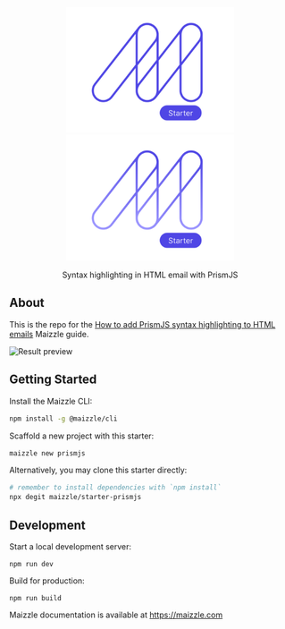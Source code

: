 <div align="center">
  <p>
    <a href="https://maizzle.com/#gh-light-mode-only" target="_blank">
      <img src="./.github/logo-light.svg" alt="Maizzle" width="300">
    </a>
    <a href="https://maizzle.com/#gh-dark-mode-only" target="_blank">
      <img src="./.github/logo-dark.svg" alt="Maizzle" width="300">
    </a>
  </p>
  <p>Syntax highlighting in HTML email with PrismJS</p>
</div>

## About

This is the repo for the [How to add PrismJS syntax highlighting to HTML emails](https://maizzle.com/guides/syntax-highlighting-prismjs) Maizzle guide.

![Result preview](https://res.cloudinary.com/maizzle/image/upload/v1625823493/guides/syntax-highlight/preview.jpg)

## Getting Started

Install the Maizzle CLI:

```sh
npm install -g @maizzle/cli
```

Scaffold a new project with this starter:

```sh
maizzle new prismjs
```

Alternatively, you may clone this starter directly:

```bash
# remember to install dependencies with `npm install`
npx degit maizzle/starter-prismjs
```

## Development

Start a local development server:

```
npm run dev
```

Build for production:

```
npm run build
```

Maizzle documentation is available at https://maizzle.com
